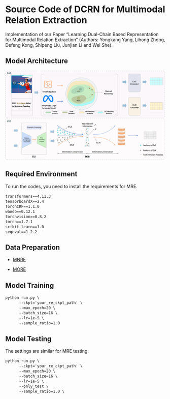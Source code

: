 # Source Code of DCRN for Multimodal Relation Extraction

Implementation of our Paper “Learning Dual-Chain Based Representation for Multimodal Relation Extraction” (Authors: Yongkang Yang, Lihong Zhong, Defeng Kong, Shipeng Liu,  Junjian Li and Wei She).



## Model Architecture

![overview](Figures/OVERVIEW_1.png)



## Required Environment

To run the codes, you need to install the requirements for MRE.

```
transformers==4.11.3
tensorboardX==2.4
TorchCRF==1.1.0
wandb==0.12.1
torchvision==0.8.2
torch==1.7.1
scikit-learn==1.0
seqeval==1.2.2
```

## Data Preparation

+  [MNRE](https://github.com/thecharm/MNRE)

* [MORE](https://github.com/NJUNLP/MORE)

  

## Model Training

```shell
python run.py \
      --ckpt='your_re_ckpt_path' \
      --max_epoch=20 \
      --batch_size=16 \
      --lr=1e-5 \
      --sample_ratio=1.0
```

## Model Testing

The settings are similar for MRE testing:


```shell
python run.py \
      --ckpt='your_re_ckpt_path' \
      --max_epoch=20 \
      --batch_size=16 \
      --lr=1e-5 \
      --only_test \
      --sample_ratio=1.0 \
```

